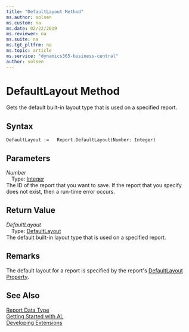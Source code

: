```yaml
---
title: "DefaultLayout Method"
ms.author: solsen
ms.custom: na
ms.date: 02/22/2019
ms.reviewer: na
ms.suite: na
ms.tgt_pltfrm: na
ms.topic: article
ms.service: "dynamics365-business-central"
author: solsen
---
```

[//]: # (START>DO_NOT_EDIT)
[//]: # (IMPORTANT:Do not edit any of the content between here and the END>DO_NOT_EDIT.)
[//]: # (Any modifications should be made in the .xml files in the ModernDev repo.)
# DefaultLayout Method
Gets the default built-in layout type that is used on a specified report.


## Syntax
```
DefaultLayout :=   Report.DefaultLayout(Number: Integer)
```
## Parameters
*Number*  
&emsp;Type: [Integer](../integer/integer-data-type.md)  
The ID of the report that you want to save. If the report that you specify does not exist, then a run-time error occurs.  


## Return Value
*DefaultLayout*  
&emsp;Type: [DefaultLayout](../defaultlayout/defaultlayout-option.md)  
The default built-in layout type that is used on a specified report.
        


[//]: # (IMPORTANT: END>DO_NOT_EDIT)

## Remarks  
 The default layout for a report is specified by the report's [DefaultLayout Property](../../properties/devenv-defaultlayout-property.md).

## See Also
[Report Data Type](report-data-type.md)  
[Getting Started with AL](../../devenv-get-started.md)  
[Developing Extensions](../../devenv-dev-overview.md)